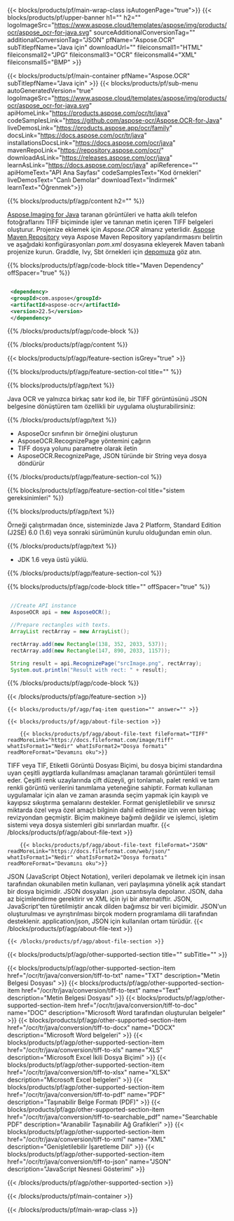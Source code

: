 ﻿---
title:  
weight: 3920
url: /tr/java/conversion/tiff-to-json/ 
lang: tr
langdirlevel: 2
locales: ja,it,ru,de,es,fr,nl,id,lt,pl,pt,vi,tr,ko
description: TIFF - JSON Java dönüşümü için örnek kod. Herhangi bir Web veya Masaüstü Java tabanlı uygulamada toplu TIFF dosyalarını JSON'ye dönüştürmek için API örnek kodunu kullanın.
---

{{< blocks/products/pf/main-wrap-class isAutogenPage="true">}}
{{< blocks/products/pf/upper-banner h1="" h2="" logoImageSrc="https://www.aspose.cloud/templates/aspose/img/products/ocr/aspose_ocr-for-java.svg" sourceAdditionalConversionTag="" additionalConversionTag="JSON" pfName="Aspose.OCR" subTitlepfName="Java için" downloadUrl="" fileiconsmall1="HTML" fileiconsmall2="JPG" fileiconsmall3="OCR" fileiconsmall4="XML" fileiconsmall5="BMP" >}}


{{< blocks/products/pf/main-container pfName="Aspose.OCR" subTitlepfName="Java için" >}}
{{< blocks/products/pf/sub-menu autoGeneratedVersion="true" logoImageSrc="https://www.aspose.cloud/templates/aspose/img/products/ocr/aspose_ocr-for-java.svg" apiHomeLink="https://products.aspose.com/ocr/tr/java" codeSamplesLink="https://github.com/aspose-ocr/Aspose.OCR-for-Java" liveDemosLink="https://products.aspose.app/ocr/family" docsLink="https://docs.aspose.com/ocr/tr/java" installationsDocsLink="https://docs.aspose.com/ocr/java" mavenRepoLink="https://repository.aspose.com/ocr/" downloadAsLink="https://releases.aspose.com/ocr/java" learnAsLink="https://docs.aspose.com/ocr/java" apiReference="" apiHomeText="API Ana Sayfası" codeSamplesText="Kod örnekleri" liveDemosText="Canlı Demolar" downloadText="İndirmek" learnText="Öğrenmek">}}

{{% blocks/products/pf/agp/content h2="" %}}



[Aspose.Imaging for Java](https://products.aspose.com/imaging/java)
 taranan görüntüleri ve hatta akıllı telefon fotoğraflarını TIFF biçiminde işler ve tanınan metin içeren TIFF belgeleri oluşturur. Projenize eklemek için *Aspose.OCR* almanız yeterlidir.
[Aspose Maven Repository](https://repository.aspose.com/webapp/#/artifacts/browse/tree/General/repo/com/aspose/aspose-imaging) veya Aspose Maven Repository yapılandırmasını belirtin
ve aşağıdaki konfigürasyonları _pom.xml_ dosyasına ekleyerek Maven tabanlı projenize kurun. Graddle, Ivy, Sbt örnekleri için [depomuza](https://repository.aspose.com/ocr/) göz atın.

{{% blocks/products/pf/agp/code-block title="Maven Dependency" offSpacer="true" %}}

```xml

 <dependency>
 <groupId>com.aspose</groupId>
 <artifactId>aspose-ocr</artifactId>
 <version>22.5</version>
 </dependency>

```

{{% /blocks/products/pf/agp/code-block %}}

{{% /blocks/products/pf/agp/content %}}

{{< blocks/products/pf/agp/feature-section isGrey="true" >}}

{{% blocks/products/pf/agp/feature-section-col title="" %}}

{{% blocks/products/pf/agp/text %}}

Java OCR ve yalnızca birkaç satır kod ile, bir TIFF görüntüsünü JSON belgesine dönüştüren tam özellikli bir uygulama oluşturabilirsiniz:

{{% /blocks/products/pf/agp/text %}}

+ AsposeOcr sınıfının bir örneğini oluşturun
+ AsposeOCR.RecognizePage yöntemini çağırın
+ TIFF dosya yolunu parametre olarak iletin
+ AsposeOCR.RecognizePage, JSON türünde bir String veya dosya döndürür

{{% /blocks/products/pf/agp/feature-section-col %}}

{{% blocks/products/pf/agp/feature-section-col title="sistem gereksinimleri" %}}

{{% blocks/products/pf/agp/text %}}

Örneği çalıştırmadan önce, sisteminizde Java 2 Platform, Standard Edition (J2SE) 6.0 (1.6) veya sonraki sürümünün kurulu olduğundan emin olun.

{{% /blocks/products/pf/agp/text %}}

- JDK 1.6 veya üstü yüklü.

{{% /blocks/products/pf/agp/feature-section-col %}}

{{% blocks/products/pf/agp/code-block title="" offSpacer="true" %}}

```java

 //Create API instance
 AsposeOCR api = new AsposeOCR();

 //Prepare rectangles with texts.
 ArrayList rectArray = new ArrayList();

 rectArray.add(new Rectangle(138, 352, 2033, 537));
 rectArray.add(new Rectangle(147, 890, 2033, 1157));

 String result = api.RecognizePage("srcImage.png", rectArray);
 System.out.println("Result with rect: " + result);

```

{{% /blocks/products/pf/agp/code-block %}}

{{< /blocks/products/pf/agp/feature-section >}}

    {{< blocks/products/pf/agp/faq-item question="" answer="" >}}

    {{< blocks/products/pf/agp/about-file-section >}}
       
        {{< blocks/products/pf/agp/about-file-text fileFormat="TIFF" readMoreLink="https://docs.fileformat.com/image/tiff" whatIsFormat1="Nedir" whatIsFormat2="Dosya formatı" readMoreFormat="Devamını oku">}}
TIFF veya TIF, Etiketli Görüntü Dosyası Biçimi, bu dosya biçimi standardına uyan çeşitli aygıtlarda kullanılması amaçlanan taramalı görüntüleri temsil eder. Çeşitli renk uzaylarında çift düzeyli, gri tonlamalı, palet renkli ve tam renkli görüntü verilerini tanımlama yeteneğine sahiptir. Formatı kullanan uygulamalar için alan ve zaman arasında seçim yapmak için kayıplı ve kayıpsız sıkıştırma şemalarını destekler. Format genişletilebilir ve sınırsız miktarda özel veya özel amaçlı bilginin dahil edilmesine izin veren birkaç revizyondan geçmiştir. Biçim makineye bağımlı değildir ve işlemci, işletim sistemi veya dosya sistemleri gibi sınırlardan muaftır.
        {{< /blocks/products/pf/agp/about-file-text >}}

        {{< blocks/products/pf/agp/about-file-text fileFormat="JSON" readMoreLink="https://docs.fileformat.com/web/json/" whatIsFormat1="Nedir" whatIsFormat2="Dosya formatı" readMoreFormat="Devamını oku">}}
JSON (JavaScript Object Notation), verileri depolamak ve iletmek için insan tarafından okunabilen metin kullanan, veri paylaşımına yönelik açık standart bir dosya biçimidir. JSON dosyaları .json uzantısıyla depolanır. JSON, daha az biçimlendirme gerektirir ve XML için iyi bir alternatiftir. JSON, JavaScript'ten türetilmiştir ancak dilden bağımsız bir veri biçimidir. JSON'un oluşturulması ve ayrıştırılması birçok modern programlama dili tarafından desteklenir. application/json, JSON için kullanılan ortam türüdür.
        {{< /blocks/products/pf/agp/about-file-text >}}

    {{< /blocks/products/pf/agp/about-file-section >}}

<!-- aboutfile Ends -->

{{< blocks/products/pf/agp/other-supported-section title="" subTitle="" >}}

{{< blocks/products/pf/agp/other-supported-section-item href="/ocr/tr/java/conversion/tiff-to-txt" name="TXT" description="Metin Belgesi Dosyası" >}}
{{< blocks/products/pf/agp/other-supported-section-item href="/ocr/tr/java/conversion/tiff-to-text" name="Text" description="Metin Belgesi Dosyası" >}}
{{< blocks/products/pf/agp/other-supported-section-item href="/ocr/tr/java/conversion/tiff-to-doc" name="DOC" description="Microsoft Word tarafından oluşturulan belgeler" >}}
{{< blocks/products/pf/agp/other-supported-section-item href="/ocr/tr/java/conversion/tiff-to-docx" name="DOCX" description="Microsoft Word belgeleri" >}}
{{< blocks/products/pf/agp/other-supported-section-item href="/ocr/tr/java/conversion/tiff-to-xls" name="XLS" description="Microsoft Excel İkili Dosya Biçimi" >}}
{{< blocks/products/pf/agp/other-supported-section-item href="/ocr/tr/java/conversion/tiff-to-xlsx" name="XLSX" description="Microsoft Excel belgeleri" >}}
{{< blocks/products/pf/agp/other-supported-section-item href="/ocr/tr/java/conversion/tiff-to-pdf" name="PDF" description="Taşınabilir Belge Formatı (PDF)" >}}
{{< blocks/products/pf/agp/other-supported-section-item href="/ocr/tr/java/conversion/tiff-to-searchable_pdf" name="Searchable PDF" description="Aranabilir Taşınabilir Ağ Grafikleri" >}}
{{< blocks/products/pf/agp/other-supported-section-item href="/ocr/tr/java/conversion/tiff-to-xml" name="XML" description="Genişletilebilir İşaretleme Dili" >}}
{{< blocks/products/pf/agp/other-supported-section-item href="/ocr/tr/java/conversion/tiff-to-json" name="JSON" description="JavaScript Nesnesi Gösterimi" >}}

{{< /blocks/products/pf/agp/other-supported-section >}}

{{< /blocks/products/pf/main-container >}}
    
{{< /blocks/products/pf/main-wrap-class >}}
